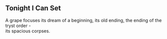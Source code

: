 Tonight I Can Set
-----------------
A grape focuses its dream of a beginning, its old ending, the ending of the tryst order -  
its spacious corpses.  
